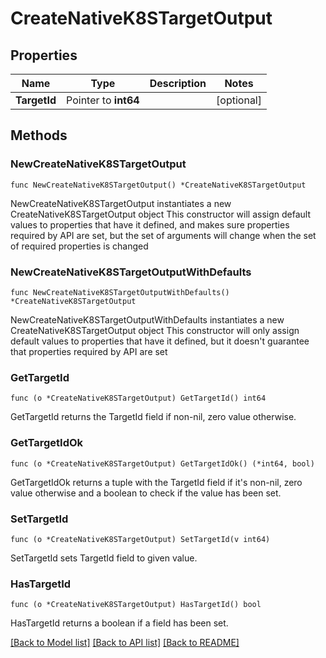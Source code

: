 # CreateNativeK8STargetOutput

## Properties

Name | Type | Description | Notes
------------ | ------------- | ------------- | -------------
**TargetId** | Pointer to **int64** |  | [optional] 

## Methods

### NewCreateNativeK8STargetOutput

`func NewCreateNativeK8STargetOutput() *CreateNativeK8STargetOutput`

NewCreateNativeK8STargetOutput instantiates a new CreateNativeK8STargetOutput object
This constructor will assign default values to properties that have it defined,
and makes sure properties required by API are set, but the set of arguments
will change when the set of required properties is changed

### NewCreateNativeK8STargetOutputWithDefaults

`func NewCreateNativeK8STargetOutputWithDefaults() *CreateNativeK8STargetOutput`

NewCreateNativeK8STargetOutputWithDefaults instantiates a new CreateNativeK8STargetOutput object
This constructor will only assign default values to properties that have it defined,
but it doesn't guarantee that properties required by API are set

### GetTargetId

`func (o *CreateNativeK8STargetOutput) GetTargetId() int64`

GetTargetId returns the TargetId field if non-nil, zero value otherwise.

### GetTargetIdOk

`func (o *CreateNativeK8STargetOutput) GetTargetIdOk() (*int64, bool)`

GetTargetIdOk returns a tuple with the TargetId field if it's non-nil, zero value otherwise
and a boolean to check if the value has been set.

### SetTargetId

`func (o *CreateNativeK8STargetOutput) SetTargetId(v int64)`

SetTargetId sets TargetId field to given value.

### HasTargetId

`func (o *CreateNativeK8STargetOutput) HasTargetId() bool`

HasTargetId returns a boolean if a field has been set.


[[Back to Model list]](../README.md#documentation-for-models) [[Back to API list]](../README.md#documentation-for-api-endpoints) [[Back to README]](../README.md)


